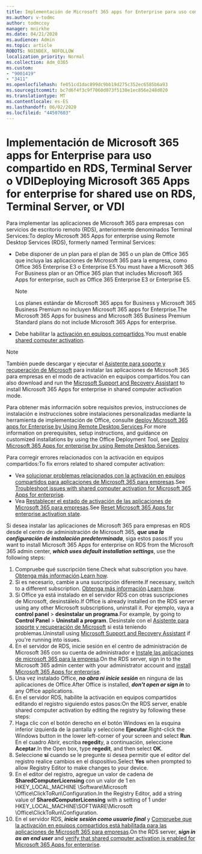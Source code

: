 ```yaml
---
title: Implementación de Microsoft 365 apps for Enterprise para uso compartido en RDS, Terminal Server o VDI
ms.author: v-todmc
author: todmccoy
manager: mnirkhe
ms.date: 04/21/2020
ms.audience: Admin
ms.topic: article
ROBOTS: NOINDEX, NOFOLLOW
localization_priority: Normal
ms.collection: Adm_O365
ms.custom:
- "9001419"
- "3411"
ms.openlocfilehash: fe051cd1dac899dc9bb19d275c352ec6585b6a93
ms.sourcegitcommit: bc7d6f4f3c9f7060d073f5130e1ec856e248d020
ms.translationtype: MT
ms.contentlocale: es-ES
ms.lasthandoff: 06/02/2020
ms.locfileid: "44507603"
---
```

# <a name="deploying-microsoft-365-apps-for-enterprise-for-shared-use-on-rds-terminal-server-or-vdi"></a><span data-ttu-id="2481e-102">Implementación de Microsoft 365 apps for Enterprise para uso compartido en RDS, Terminal Server o VDI</span><span class="sxs-lookup"><span data-stu-id="2481e-102">Deploying Microsoft 365 Apps for enterprise for shared use on RDS, Terminal Server, or VDI</span></span>

<span data-ttu-id="2481e-103">Para implementar las aplicaciones de Microsoft 365 para empresas con servicios de escritorio remoto (RDS), anteriormente denominados Terminal Services:</span><span class="sxs-lookup"><span data-stu-id="2481e-103">To deploy Microsoft 365 Apps for enterprise using Remote Desktop Services (RDS), formerly named Terminal Services:</span></span>
- <span data-ttu-id="2481e-104">Debe disponer de un plan para el plan de 365 o un plan de Office 365 que incluya las aplicaciones de Microsoft 365 para la empresa, como Office 365 Enterprise E3 o Enterprise E5.</span><span class="sxs-lookup"><span data-stu-id="2481e-104">You must have a Microsoft 365 For Business plan or an Office 365 plan that includes Microsoft 365 Apps for enterprise, such as Office 365 Enterprise E3 or Enterprise E5.</span></span>
   > [!NOTE] 
   > <span data-ttu-id="2481e-105">Los planes estándar de Microsoft 365 apps for Business y Microsoft 365 Business Premium no incluyen Microsoft 365 apps for Enterprise.</span><span class="sxs-lookup"><span data-stu-id="2481e-105">The Microsoft 365 Apps for business and Microsoft 365 Business Premium Standard plans do not include Microsoft 365 Apps for enterprise.</span></span>
- <span data-ttu-id="2481e-106">Debe habilitar la [activación en equipos compartidos](https://docs.microsoft.com/DeployOffice/overview-shared-computer-activation).</span><span class="sxs-lookup"><span data-stu-id="2481e-106">You must enable [shared computer activation](https://docs.microsoft.com/DeployOffice/overview-shared-computer-activation).</span></span>

> [!NOTE]
> <span data-ttu-id="2481e-107">También puede descargar y ejecutar el [Asistente para soporte y recuperación de Microsoft](https://aka.ms/SaRA_OfficeSCA_M365Portal) para instalar las aplicaciones de Microsoft 365 para empresas en el modo de activación en equipos compartidos.</span><span class="sxs-lookup"><span data-stu-id="2481e-107">You can also download and run the [Microsoft Support and Recovery Assistant](https://aka.ms/SaRA_OfficeSCA_M365Portal) to install Microsoft 365 Apps for enterprise in shared computer activation mode.</span></span>

<span data-ttu-id="2481e-108">Para obtener más información sobre requisitos previos, instrucciones de instalación e instrucciones sobre instalaciones personalizadas mediante la herramienta de implementación de Office, consulte [deploy Microsoft 365 apps for Enterprise by Using Remote Desktop Services](https://docs.microsoft.com/DeployOffice/deploy-microsoft-365-apps-remote-desktop-services).</span><span class="sxs-lookup"><span data-stu-id="2481e-108">For more information on prerequisites, setup instructions, and guidance on customized installations by using the Office Deployment Tool, see [Deploy Microsoft 365 Apps for enterprise by using Remote Desktop Services](https://docs.microsoft.com/DeployOffice/deploy-microsoft-365-apps-remote-desktop-services).</span></span>

<span data-ttu-id="2481e-109">Para corregir errores relacionados con la activación en equipos compartidos:</span><span class="sxs-lookup"><span data-stu-id="2481e-109">To fix errors related to shared computer activation:</span></span>
- <span data-ttu-id="2481e-110">Vea [solucionar problemas relacionados con la activación en equipos compartidos para aplicaciones de Microsoft 365 para empresas](https://docs.microsoft.com/DeployOffice/troubleshoot-shared-computer-activation).</span><span class="sxs-lookup"><span data-stu-id="2481e-110">See [Troubleshoot issues with shared computer activation for Microsoft 365 Apps for enterprise](https://docs.microsoft.com/DeployOffice/troubleshoot-shared-computer-activation).</span></span>
- <span data-ttu-id="2481e-111">Vea [Restablecer el estado de activación de las aplicaciones de Microsoft 365 para empresas](https://go.microsoft.com/fwlink/?linkid=2109218).</span><span class="sxs-lookup"><span data-stu-id="2481e-111">See [Reset Microsoft 365 Apps for enterprise activation state](https://go.microsoft.com/fwlink/?linkid=2109218).</span></span>

<span data-ttu-id="2481e-112">Si desea instalar las aplicaciones de Microsoft 365 para empresas en RDS desde el centro de administración de Microsoft 365, ***que usa la configuración de instalación predeterminada***, siga estos pasos:</span><span class="sxs-lookup"><span data-stu-id="2481e-112">If you want to install Microsoft 365 Apps for enterprise on RDS from the Microsoft 365 admin center, ***which uses default installation settings***, use the following steps:</span></span>

1.    <span data-ttu-id="2481e-113">Compruebe qué suscripción tiene.</span><span class="sxs-lookup"><span data-stu-id="2481e-113">Check what subscription you have.</span></span> <span data-ttu-id="2481e-114">[Obtenga más información](https://docs.microsoft.com/microsoft-365/admin/admin-overview/what-subscription-do-i-have).</span><span class="sxs-lookup"><span data-stu-id="2481e-114">[Learn how](https://docs.microsoft.com/microsoft-365/admin/admin-overview/what-subscription-do-i-have).</span></span>
2.    <span data-ttu-id="2481e-115">Si es necesario, cambie a una suscripción diferente.</span><span class="sxs-lookup"><span data-stu-id="2481e-115">If necessary, switch to a different subscription.</span></span> <span data-ttu-id="2481e-116">[Obtenga más información](https://docs.microsoft.com/microsoft-365/commerce/subscriptions/switch-to-a-different-plan).</span><span class="sxs-lookup"><span data-stu-id="2481e-116">[Learn how](https://docs.microsoft.com/microsoft-365/commerce/subscriptions/switch-to-a-different-plan).</span></span>
3.    <span data-ttu-id="2481e-117">Si Office ya está instalado en el servidor RDS con otras suscripciones de Microsoft, desinstálelo.</span><span class="sxs-lookup"><span data-stu-id="2481e-117">If Office is already installed on the RDS server using any other Microsoft subscriptions, uninstall it.</span></span> <span data-ttu-id="2481e-118">Por ejemplo, vaya a **control panel**  >  **desinstalar un programa**.</span><span class="sxs-lookup"><span data-stu-id="2481e-118">For example, by going to **Control Panel** > **Uninstall a program**.</span></span> <span data-ttu-id="2481e-119">Desinstale con el [Asistente para soporte y recuperación de Microsoft](https://aka.ms/SARA-OfficeUninstall-Alchemy) si está teniendo problemas.</span><span class="sxs-lookup"><span data-stu-id="2481e-119">Uninstall using [Microsoft Support and Recovery Assistant](https://aka.ms/SARA-OfficeUninstall-Alchemy) if you're running into issues.</span></span>
4.    <span data-ttu-id="2481e-120">En el servidor de RDS, inicie sesión en el centro de administración de Microsoft 365 con su cuenta de administrador e [Instale las aplicaciones de microsoft 365 para la empresa](https://portal.office.com/OLS/MySoftware.aspx).</span><span class="sxs-lookup"><span data-stu-id="2481e-120">On the RDS server, sign in to the Microsoft 365 admin center with your administrator account and [install Microsoft 365 Apps for enterprise](https://portal.office.com/OLS/MySoftware.aspx).</span></span>
5.    <span data-ttu-id="2481e-121">Una vez instalado Office, ***no abra ni inicie sesión*** en ninguna de las aplicaciones de Office.</span><span class="sxs-lookup"><span data-stu-id="2481e-121">After Office is installed, ***don't open or sign in*** to any Office applications.</span></span>
6.    <span data-ttu-id="2481e-122">En el servidor RDS, habilite la activación en equipos compartidos editando el registro siguiendo estos pasos:</span><span class="sxs-lookup"><span data-stu-id="2481e-122">On the RDS server, enable shared computer activation by editing the registry by following these steps:</span></span>
   1. <span data-ttu-id="2481e-123">Haga clic con el botón derecho en el botón Windows en la esquina inferior izquierda de la pantalla y seleccione **Ejecutar**.</span><span class="sxs-lookup"><span data-stu-id="2481e-123">Right-click the Windows button in the lower left-corner of your screen and select **Run**.</span></span> <span data-ttu-id="2481e-124">En el cuadro Abrir, escriba **regedit**y, a continuación, seleccione **Aceptar**.</span><span class="sxs-lookup"><span data-stu-id="2481e-124">In the Open box, type **regedit**, and then select **OK**.</span></span>
   2. <span data-ttu-id="2481e-125">Seleccione **sí** cuando se le pregunte si desea permitir que el editor del registro realice cambios en el dispositivo.</span><span class="sxs-lookup"><span data-stu-id="2481e-125">Select **Yes** when prompted to allow Registry Editor to make changes to your device.</span></span>
   3. <span data-ttu-id="2481e-126">En el editor del registro, agregue un valor de cadena de **SharedComputerLicensing** con un valor de 1 en HKEY_LOCAL_MACHINE \Software\Microsoft \Office\ClickToRun\Configuration.</span><span class="sxs-lookup"><span data-stu-id="2481e-126">In the Registry Editor, add a string value of **SharedComputerLicensing** with a setting of 1 under HKEY_LOCAL_MACHINE\SOFTWARE\Microsoft \Office\ClickToRun\Configuration.</span></span>
   4. <span data-ttu-id="2481e-127">En el servidor RDS, ***inicie sesión como usuario final*** y [Compruebe que la activación en equipos compartidos está habilitada para las aplicaciones de Microsoft 365 para empresas](https://docs.microsoft.com/DeployOffice/troubleshoot-shared-computer-activation#verify-that-activation-for-microsoft-365-apps-succeeded).</span><span class="sxs-lookup"><span data-stu-id="2481e-127">On the RDS server, ***sign in as an end user*** and [verify that shared computer activation is enabled for Microsoft 365 Apps for enterprise](https://docs.microsoft.com/DeployOffice/troubleshoot-shared-computer-activation#verify-that-activation-for-microsoft-365-apps-succeeded).</span></span>

